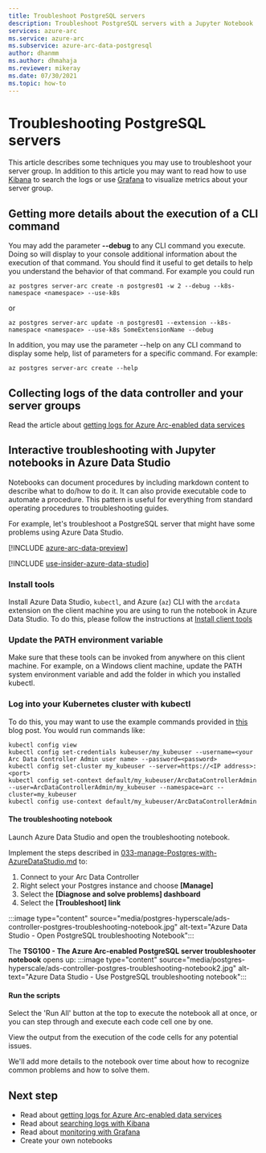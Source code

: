 ```yaml
---
title: Troubleshoot PostgreSQL servers
description: Troubleshoot PostgreSQL servers with a Jupyter Notebook
services: azure-arc
ms.service: azure-arc
ms.subservice: azure-arc-data-postgresql
author: dhanmm
ms.author: dhmahaja
ms.reviewer: mikeray
ms.date: 07/30/2021
ms.topic: how-to
---
```


# Troubleshooting PostgreSQL servers
This article describes some techniques you may use to troubleshoot your server group. In addition to this article you may want to read how to use [Kibana](monitor-grafana-kibana.md) to search the logs or use [Grafana](monitor-grafana-kibana.md) to visualize metrics about your server group. 

## Getting more details about the execution of a CLI command
You may add the parameter **--debug** to any CLI command you execute. Doing so will display to your console additional information about the execution of that command. You should find it useful to get details to help you understand the behavior of that command.
For example you could run
```azurecli
az postgres server-arc create -n postgres01 -w 2 --debug --k8s-namespace <namespace> --use-k8s
```

or
```azurecli
az postgres server-arc update -n postgres01 --extension --k8s-namespace <namespace> --use-k8s SomeExtensionName --debug
```

In addition, you may use the parameter --help on any CLI command to display some help, list of parameters for a specific command. For example:
```azurecli
az postgres server-arc create --help
```


## Collecting logs of the data controller and your server groups
Read the article about [getting logs for Azure Arc-enabled data services](troubleshooting-get-logs.md)



## Interactive troubleshooting with Jupyter notebooks in Azure Data Studio

Notebooks can document procedures by including markdown content to describe what to do/how to do it. It can also provide executable code to automate a procedure.  This pattern is useful for everything from standard operating procedures to troubleshooting guides.

For example, let's troubleshoot a PostgreSQL server that might have some problems using Azure Data Studio.

[!INCLUDE [azure-arc-data-preview](../includes/azure-arc-data-preview.md)]

[!INCLUDE [use-insider-azure-data-studio](includes/use-insider-azure-data-studio.md)]

### Install tools

Install Azure Data Studio, `kubectl`, and Azure (`az`) CLI with the `arcdata` extension on the client machine you are using to run the notebook in Azure Data Studio. To do this, please follow the instructions at [Install client tools](install-client-tools.md)

### Update the PATH environment variable

Make sure that these tools can be invoked from anywhere on this client machine. For example, on a Windows client machine, update the PATH system environment variable and add the folder in which you installed kubectl.

### Log into your Kubernetes cluster with kubectl

To do this, you may want to use the example commands provided in [this](https://blog.christianposta.com/kubernetes/logging-into-a-kubernetes-cluster-with-kubectl/) blog post.
You would run commands like:

```console
kubectl config view
kubectl config set-credentials kubeuser/my_kubeuser --username=<your Arc Data Controller Admin user name> --password=<password>
kubectl config set-cluster my_kubeuser --server=https://<IP address>:<port>
kubectl config set-context default/my_kubeuser/ArcDataControllerAdmin --user=ArcDataControllerAdmin/my_kubeuser --namespace=arc --cluster=my_kubeuser
kubectl config use-context default/my_kubeuser/ArcDataControllerAdmin
```

#### The troubleshooting notebook

Launch Azure Data Studio and open the troubleshooting notebook. 

Implement the steps described in  [033-manage-Postgres-with-AzureDataStudio.md](manage-postgresql-server-with-azure-data-studio.md) to:

1. Connect to your Arc Data Controller
2. Right select your Postgres instance and choose **[Manage]**
3. Select the **[Diagnose and solve problems] dashboard**
4. Select the **[Troubleshoot] link**

:::image type="content" source="media/postgres-hyperscale/ads-controller-postgres-troubleshooting-notebook.jpg" alt-text="Azure Data Studio - Open PostgreSQL troubleshooting Notebook":::

The **TSG100 - The Azure Arc-enabled PostgreSQL server troubleshooter notebook** opens up:
:::image type="content" source="media/postgres-hyperscale/ads-controller-postgres-troubleshooting-notebook2.jpg" alt-text="Azure Data Studio - Use PostgreSQL troubleshooting notebook":::

#### Run the scripts
Select the 'Run All' button at the top to execute the notebook all at once, or you can step through and execute each code cell one by one.

View the output from the execution of the code cells for any potential issues.

We'll add more details to the notebook over time about how to recognize common problems and how to solve them.

## Next step
- Read about [getting logs for Azure Arc-enabled data services](troubleshooting-get-logs.md)
- Read about [searching logs with Kibana](monitor-grafana-kibana.md)
- Read about [monitoring with Grafana](monitor-grafana-kibana.md)
- Create your own notebooks
